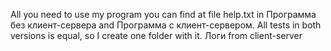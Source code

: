 All you need to use my program you can find at file help.txt in Программа без клиент-сервера and Программа с клиент-сервером. All tests in both versions is equal, so I create one folder with it. Логи from client-server
